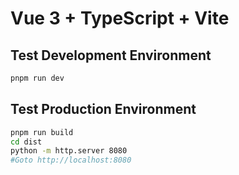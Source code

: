 # Vue 3 + TypeScript + Vite

## Test Development Environment

```bash
pnpm run dev
```

## Test Production Environment

```bash
pnpm run build
cd dist
python -m http.server 8080
#Goto http://localhost:8080
```
